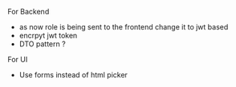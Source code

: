 For Backend

- as now role is being sent to the frontend change it to jwt based 
- encrpyt jwt token 
- DTO pattern ? 


For UI

- Use forms instead of html picker